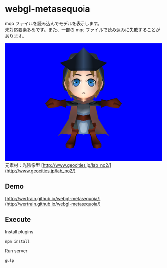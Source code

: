 # webgl-metasequoia

mqo ファイルを読み込んでモデルを表示します。  
未対応要素多めです。また、一部の mqo ファイルで読み込みに失敗することがあります。

![Screenshot](https://github.com/wertrain/webgl-metasequoia/blob/master/screenshot/00.png)  
元素材：光陰像型 [http://www.geocities.jp/lab_no2/](http://www.geocities.jp/lab_no2/)

## Demo

[http://wertrain.github.io/webgl-metasequoia/](http://wertrain.github.io/webgl-metasequoia/)

## Execute

Install plugins

    npm install

Run server

    gulp
